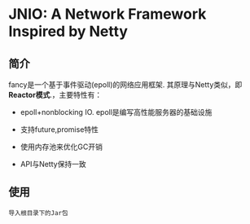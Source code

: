 #  JNIO: A Network Framework Inspired by Netty

## 简介

fancy是一个基于事件驱动(epoll)的网络应用框架. 其原理与Netty类似，即 **Reactor模式**.，主要特性有：

- epoll+nonblocking IO. epoll是编写高性能服务器的基础设施

- 支持future,promise特性

- 使用内存池来优化GC开销

- API与Netty保持一致

## 使用

```
导入根目录下的Jar包
```
